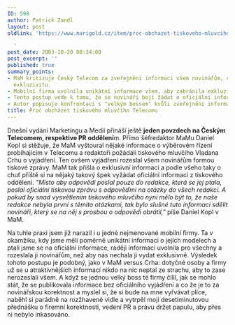 ```yaml
---
ID: 598
author: Patrick Zandl
layout: post
oldlink: 'https://www.marigold.cz/item/proc-obchazet-tiskoveho-mluvciho-telecomu

  '
post_date: 2003-10-20 08:34:00
post_excerpt: ''
published: true
summary_points:
- MaM kritizuje Český Telecom za zveřejnění informací všem novinářům, čímž ztratili
  exkluzivitu.
- Mobilní firma uvolnila unikátní informace všem, aby zabránila exkluzivnímu vydání.
- Tento postup vede k tomu, že se novináři bojí žádat o oficiální informace.
- Autor popisuje konfrontaci s "velkým bossem" kvůli zveřejnění informací bez vyjádření.
title: Proč obcházet tiskového mluvčího Telecomu
---
```


<p>
Dnešní vydání Marketingu a Medií přináší ještě <STRONG>jeden povzdech na Českým Telecomem, respektive PR oddělení</STRONG>m. Přímo šéfredaktor MaMu Daniel Kopl si stěžuje, že MaM vyštoural nějaké informace o výběrovém řízení probíhajícím v Telecomu a redaktoři požádali tiskového mluvčího Vladana Crhu o vyjádření. Ten ovšem vyjádření rozeslal všem novinářům formou tiskové zprávy. MaM tak přišla o exklusivní informaci a podle všeho taky o chuť příště si na nějaký takový špek vyžádat oficiální informaci z tiskového oddělení. <EM>"Místo aby odpovědi poslal pouze do redakce, která se jej ptala, poslal oficiální tiskovou zprávu s odpověďmi na otázky do všech redakcí. A pokud by snad vysvětlením tiskového mluvčího nyní mělo být to, že naše redakce nebyla první s těmito otázkami, tak bylo slušné tuto informaci sdělit novináři, který se na něj s prosbou o odpovědi obrátil,"</EM> píše Daniel Kopl v MaM. </p>

<p>
Na tuhle praxi jsem již narazil i u jedné nejmenované mobilní firmy. Ta v okamžiku, kdy jsme měli poměrně unikátní informaci o jejích modelech a ptali jsme se na oficiální informace, raději informaci uvolnila pro všechny a rozeslala ji novinářům, než aby nás nechala ji vydat exklusivně. Výsledek tohoto postupu je podobný, jako v MaM versus Crha: dotyčné osoby a firmy už se u atraktivnějších informací nikdo na nic neptal ze strachu, aby to zase nerozeslali všem. A když se jednou velký boss té firmy čílil, jak se mohlo stát, že se publikovala informace bez oficiálního vyjádření a co že je to za novinářskou korektnost a myslel si, že si bude na mne vyřvávat plíce, naběhl si parádně na rozžhavené vidle a vytrpěl moji desetiminutovou přednášku o firemní korektnosti, vedení PR a právu držet papulu, aby přes ni nebylo inkasováno. </p>